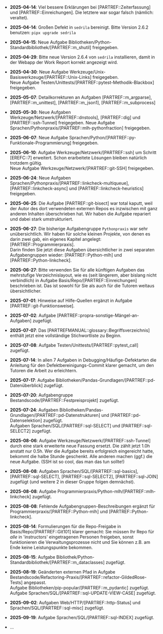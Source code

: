 - **2025-04-14**: Viel bessere Erklärungen bei [PARTREF::Zeiterfassung] und
  [PARTREF::Einreichungen]. Die letztere war sogar falsch (nämlich: veraltet).
- **2025-04-14**: Großen Defekt in `sedrila` bereinigt. Bitte Version 2.6.2 benutzen:
  `pipx upgrade sedrila`
- **2025-04-15**: Neue Aufgabe Bibliotheken/Python-Standardbibliothek/[PARTREF::m_shutil] freigegeben. 
- **2025-04-29**: Bitte neue Version 2.6.4 von `sedrila` installieren, damit in der Webapp der Work Report
  korrekt angezeigt wird.
- **2025-04-30**: Neue Aufgabe Werkzeuge/Unix-Basiswerkzeuge/[PARTREF::Unix-Links] freigegeben.  
  Neue Aufgabe Testen/Unittests/[PARTREF::pytest-Methodik-Blackbox] freigegeben.  
- **2025-05-07**: Detailkorrekturen an Aufgaben [PARTREF::m_argparse], [PARTREF::m_unittest],
  [PARTREF::m_json1], [PARTREF::m_subprocess]
- **2025-05-30**: Neue Aufgaben Werkzeuge/Netzwerk/[PARTREF::dnstools], [PARTREF::dig] 
  und [PARTREF::ssh-Tunnel] freigegeben.
  Neue Aufgabe Sprachen/Pythonpraxis/[PARTREF::mlh-pythonfraction] freigegeben. 
- **2025-06-07**: Neue Aufgabe Sprachen/Python/[PARTREF::py-Funktionale-Programmierung] freigegeben.
- **2025-06-10**: Aufgabe Werkzeuge/Netzwerk/[PARTREF::ssh] um Schritt [EREFC::7] erweitert.
  Schon erarbeitete Lösungen bleiben natürlich trotzdem gültig.  
  Neue Aufgabe Werkzeuge/Netzwerk/[PARTREF::git-SSH] freigegeben.
- **2025-06-24**: Neue Aufgaben Sprachen/Pythonpraxis/[PARTREF::linkcheck-multiqueue],
  [PARTREF::linkcheck-async] und
  [PARTREF::linkcheck-heuristics] freigegeben.
- **2025-06-25**: Die Aufgabe [PARTREF::git-bisect] war total kaputt, weil der Autor des dort
  verwendeten externen Repos es inzwischen mit ganz anderen Inhalten überschrieben hat.
  Wir haben die Aufgabe repariert und dabei stark umstrukturiert.
- **2025-06-27**: Die bisherige Aufgabengruppe `Pythonpraxis` war sehr unübersichtlich.
  Wir haben für solche kleinen Projekte, von denen es darin zwei gab, ein eigenes Kapitel angelegt:
  [PARTREF::Programmierpraxis].  
  Darin finden Sie jetzt diese Aufgaben übersichtlicher in zwei separaten Aufgabengruppen wieder:
  [PARTREF::Python-mlh] und [PARTREF::Python-linkcheck].
- **2025-06-27**: Bitte verwenden Sie für alle künftigen Aufgaben das mehrstufige Verzeichnislayout,
  wie es (seit längerem, aber bislang nicht verbindlich) in Aufgabe 
  Basis/Repo/[PARTREF::Einreichungen] beschrieben ist.
  Das ist sowohl für Sie als auch für die Tutoren weitaus übersichtlicher.
- **2025-07-01**: Hinweise auf Hilfe-Quellen ergänzt in Aufgabe [PARTREF::git-Funktionsweise].
- **2025-07-02**: Aufgabe [PARTREF::propra-sonstige-Mängel-an-Aufgaben] zugefügt.
- **2025-07-07**: Das [PARTREFMANUAL::glossary::Begriffsverzeichnis] enthält jetzt
  eine vollständige Stichwortliste zu Beginn.
- **2025-07-08**: Aufgabe Testen/Unittests/[PARTREF::pytest_call] zugefügt.
- **2025-07-14**: In allen 7 Aufgaben in Debugging/Häufige-Defektarten die Anleitung für den
  Defektbereinigungs-Commit klarer gemacht, um den Tutoren die Arbeit zu erleichtern.
- **2025-07-17**: Aufgabe Bibliotheken/Pandas-Grundlagen/[PARTREF::pd-Datenüberblick] zugefügt.
- **2025-07-20**: Aufgabengruppe Bestandscode/[PARTREF::Festpreisprojekt] zugefügt.
- **2025-07-24**: Aufgaben Bibliotheken/Pandas-Grundlagen/[PARTREF::pd-Datenstrukturen] und
  [PARTREF::pd-Datenselektion] zugefügt.  
  Aufgaben Sprachen/SQL/[PARTREF::sql-SELECT] und [PARTREF::sql-SELECT2] zugefügt.
- **2025-08-06**: Aufgabe Werkzeuge/Netzwerk/[PARTREF::ssh-Tunnel] durch eine stark erweiterte
  neue Fassung ersetzt. Die zählt jetzt 1.0h anstatt nur 0.5h. 
  Wer die Aufgabe bereits erfolgreich eingereicht hatte, bekommt die halbe Stunde geschenkt.
  Alle anderen machen (ggf.) die neue Aufgabe. (SSH ist so cool, das man das tun sollte!)
- **2025-08-08**: Aufgaben Sprachen/SQL/[PARTREF::sql-basics], 
  [PARTREF::sql-SELECT], [PARTREF::sql-SELECT2], [PARTREF::sql-JOIN] zugefügt
  (und weitere 2 in dieser Gruppe folgen demnächst).
- **2025-08-08**: Aufgabe Programmierpraxis/Python-mlh/[PARTREF::mlh-linkcheck] zugefügt.
- **2025-08-08**: Fehlende Aufgabengruppen-Beschreibungen ergänzt für
  Programmierpraxis/[PARTREF::Python-mlh] und [PARTREF::Python-linkcheck].
- **2025-08-14**: Formulierungen für die Repo-Freigabe in Basis/Repo/[PARTREF::Git101] klarer
  gemacht: Sie müssen Ihr Repo für _alle_ in 'instructors' eingetragenen Personen freigeben,
  sonst funktionieren die Verwaltungsprozesse nicht und Sie können z.B. am Ende keine Leistungspunkte
  bekommen.
- **2025-08-15**: Aufgabe Bibliothek/Python-Standardbibliothek/[PARTREF::m_dataclasses] zugefügt.
- **2025-08-19**: Geänderten externen Pfad in Aufgabe 
  Bestandscode/Refactoring-Praxis/[PARTREF::refactor-GildedRose-Tests] angepasst.  
  Aufgabe Bibliotheken/pip-popular/[PARTREF::m_pydantic] zugefügt.
  Aufgabe Sprachen/SQL/[PARTREF::sql-UPDATE-VIEW-CASE] zugefügt.
- **2025-09-02**: Aufgaben Web/HTTP/[PARTREF::http-Status] und
  Sprachen/SQL/[PARTREF::sql-misc] zugefügt.
- **2025-09-19**: Aufgabe Sprachen/SQL/[PARTREF::sql-INDEX] zugefügt.

- ...
